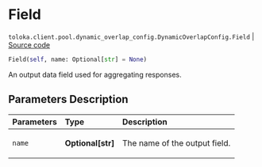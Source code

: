 # Field
`toloka.client.pool.dynamic_overlap_config.DynamicOverlapConfig.Field` | [Source code](https://github.com/Toloka/toloka-kit/blob/v1.2.1/src/client/pool/dynamic_overlap_config.py#L44)

```python
Field(self, name: Optional[str] = None)
```

An output data field used for aggregating responses.

## Parameters Description

| Parameters | Type | Description |
| :----------| :----| :-----------|
`name`|**Optional\[str\]**|<p>The name of the output field.</p>
